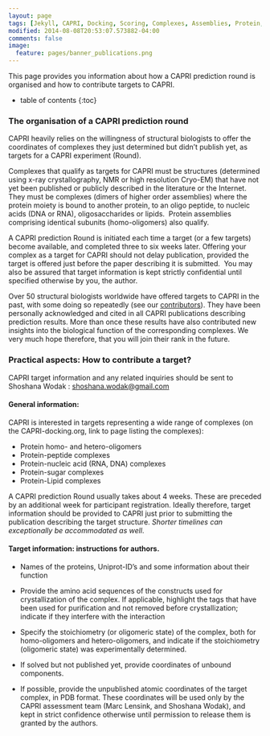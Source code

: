 ```yaml
---
layout: page 
tags: [Jekyll, CAPRI, Docking, Scoring, Complexes, Assemblies, Protein, Structure]
modified: 2014-08-08T20:53:07.573882-04:00
comments: false
image:
  feature: pages/banner_publications.png
---
```

This page provides you information about how a CAPRI prediction round is organised and how to contribute targets to CAPRI.

* table of contents
{:toc}



### The organisation of a CAPRI prediction round

CAPRI heavily relies on the willingness of structural biologists to offer the coordinates of complexes they just determined but didn’t publish yet, as targets for a CAPRI experiment (Round).

Complexes that qualify as targets for CAPRI must be structures (determined using x-ray crystallography, NMR or high resolution Cryo-EM) that have not yet been published or publicly described in the literature or the Internet. They must be complexes (dimers of higher order assemblies) where the protein moiety is bound to another protein, to an oligo peptide, to nucleic acids (DNA or RNA), oligosaccharides or lipids.  Protein assemblies comprising identical subunits (homo-oligomers) also qualify.

A CAPRI prediction Round is initiated each time a target (or a few targets) become available, and completed three to six weeks later. Offering your complex as a target for CAPRI should not delay publication, provided the target is offered just before the paper describing it is submitted.  You may also be assured that target information is kept strictly confidential until specified otherwise by you, the author. 

Over 50 structural biologists worldwide have offered targets to CAPRI in the past, with some doing so repeatedly (see our [contributors](/people/#contributors)). They have been personally acknowledged and cited in all CAPRI publications describing prediction results. More than once these results have also contributed new insights into the biological function of the corresponding complexes.  We very much hope therefore, that you will join their rank in the future.


### Practical aspects: How to contribute a target?

CAPRI target information and any related inquiries should be sent to
Shoshana Wodak : [shoshana.wodak@gmail.com](mailto:shoshana.wodak@gmail.com)

#### General information:

CAPRI is interested in targets representing a wide range of complexes (on the CAPRI-docking.org, link to page listing the complexes):

* Protein homo- and hetero-oligomers
* Protein-peptide complexes
* Protein-nucleic acid (RNA, DNA) complexes
* Protein-sugar complexes
* Protein-Lipid complexes

A CAPRI prediction Round usually takes about 4 weeks. These are preceded by an additional week for participant registration. Ideally therefore, target information should be provided to CAPRI just prior to submitting the publication describing the target structure. _Shorter timelines can exceptionally be accommodated as well_.


#### Target information: instructions for authors.

* Names of the proteins, Uniprot-ID’s and some information about their function

* Provide the amino acid sequences of the constructs used for crystallization of the complex.  If applicable, highlight the tags that have been used for purification and not removed before crystallization; indicate if they interfere with the interaction

* Specify the stoichiometry (or oligomeric state) of the complex, both for homo-oligomers and hetero-oligomers, and indicate if the stoichiometry (oligomeric state) was experimentally determined. 

* If solved but not published yet, provide coordinates of unbound components.

* If possible, provide the unpublished atomic coordinates of the target complex, in PDB format. These coordinates will be used only by the CAPRI assessment team (Marc Lensink, and Shoshana Wodak), and kept in strict confidence otherwise until permission to release them is granted by the authors.

